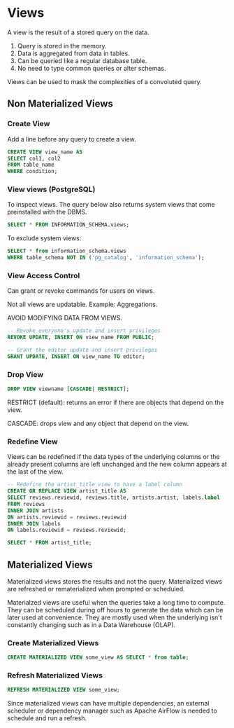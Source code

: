 # Views

A view is the result of a stored query on the data.

1. Query is stored in the memory.
2. Data is aggregated from data in tables.
3. Can be queried like a regular database table.
4. No need to type common queries or alter schemas.

Views can be used to mask the complexities of a convoluted query.

## Non Materialized Views

### Create View

Add a line before any query to create a view.

```SQL
CREATE VIEW view_name AS
SELECT col1, col2
FROM table_name
WHERE condition;
```

### View views (PostgreSQL)

To inspect views. The query below also returns system views that come preinstalled with the DBMS.

```SQL
SELECT * FROM INFORMATION_SCHEMA.views;
```

To exclude system views:

```SQL
SELECT * from information_schema.views
WHERE table_schema NOT IN ('pg_catalog', 'information_schema');
```

### View Access Control

Can grant or revoke commands for users on views.

Not all views are updatable. Example: Aggregations.

AVOID MODIFYING DATA FROM VIEWS.

```SQL
-- Revoke everyone's update and insert privileges
REVOKE UPDATE, INSERT ON view_name FROM PUBLIC; 

-- Grant the editor update and insert privileges 
GRANT UPDATE, INSERT ON view_name TO editor; 
```

### Drop View

```SQL
DROP VIEW viewname [CASCADE| RESTRICT];
```

RESTRICT (default): returns an error if there are objects that depend on the view.

CASCADE: drops view and any object that depend on the view.

### Redefine View

Views can be redefined if the data types of the underlying columns or the already present columns are left unchanged and the new column appears at the last of the view.

```SQL
-- Redefine the artist_title view to have a label column
CREATE OR REPLACE VIEW artist_title AS
SELECT reviews.reviewid, reviews.title, artists.artist, labels.label
FROM reviews
INNER JOIN artists
ON artists.reviewid = reviews.reviewid
INNER JOIN labels
ON labels.reviewid = reviews.reviewid;

SELECT * FROM artist_title;
```

## Materialized Views

Materialized views stores the results and not the query.
Materialized views are refreshed or rematerialized when prompted or scheduled.

Materialzed views are useful when the queries take a long time to compute. They can be scheduled during off hours to generate the data which can be later used at convenience. They are mostly used when the underlying isn't constantly changing such as in a Data Warehouse (OLAP).

### Create Materialized Views

```SQL
CREATE MATERIALIZED VIEW some_view AS SELECT * from table;
```

### Refresh Materialized Views

```SQL
REFRESH MATERIALIZED VIEW some_view;
```

Since materialized views can have multiple dependencies, an external scheduler or dependency manager such as Apache AirFlow is needed to schedule and run a refresh.
